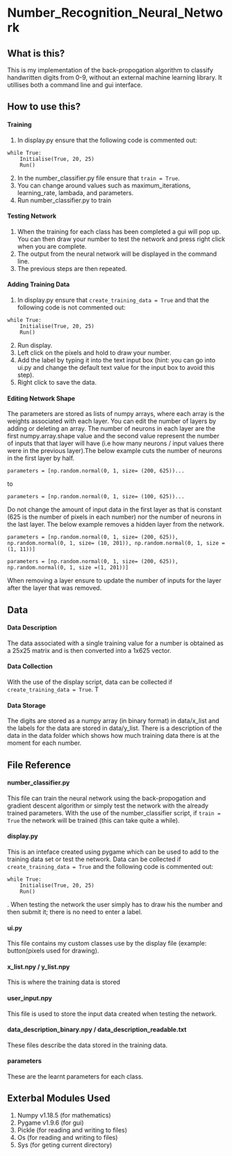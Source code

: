 # Number_Recognition_Neural_Network

## What is this?

This is my implementation of the back-propogation algorithm to classify handwritten digits from 0-9, without an external machine learning library. It utillises both a command line and gui interface.

## How to use this?

#### Training
1. In display.py ensure that the following code is commented out:
```
while True:
    Initialise(True, 20, 25)
    Run()
```
2. In the number_classifier.py file ensure that ```train = True```. 
3. You can change around values such as maximum_iterations, learning_rate, lambada, and parameters. 
4. Run number_classifier.py to train

#### Testing Network
1. When the training for each class has been completed a gui will pop up. You can then draw your number to test the network and press right click when you are complete.
2. The output from the neural network will be displayed in the command line.
3. The previous steps are then repeated.

#### Adding Training Data
1. In display.py ensure that ```create_training_data = True``` and  that the following code is not commented out:
```
while True:
    Initialise(True, 20, 25)
    Run()
```
2. Run display.
3. Left click on the pixels and hold to draw your number.
4. Add the label by typing it into the text input box (hint: you can go into ui.py and change the default text value for the input box to avoid this step). 
4. Right click to save the data.


#### Editing Network Shape
The parameters are stored as lists of numpy arrays, where each array is the weights associated with each layer. You can edit the number of layers by adding or deleting an array. The number of neurons in each layer are the first numpy.array.shape value and the second value represent the number of inputs that that layer will have (i.e how many neurons / input values there were in the previous layer).The below example cuts the number of neurons in the first layer by half.
```
parameters = [np.random.normal(0, 1, size= (200, 625))...
```
to
```
parameters = [np.random.normal(0, 1, size= (100, 625))...
```

Do not change the amount of input data in the first layer as that is constant (625 is the number of pixels in each number) nor the number of neurons in the last layer. The below example removes a hidden layer from the network.
```
parameters = [np.random.normal(0, 1, size= (200, 625)), np.random.normal(0, 1, size= (10, 201)), np.random.normal(0, 1, size =(1, 11))]
```
```
parameters = [np.random.normal(0, 1, size= (200, 625)), np.random.normal(0, 1, size =(1, 201))]
```

When removing a layer ensure to update the number of inputs for the layer after the layer that was removed.

## Data

#### Data Description

The data associated with a single training value for a number is obtained as a 25x25 matrix and is then converted into a 1x625 vector.

#### Data Collection

With the use of the display script, data can be collected if ```create_training_data = True```. T

#### Data Storage

The digits are stored as a numpy array (in binary format) in data/x_list and the labels for the data are stored in data/y_list. There is a description of the data in the data folder which shows how much training data there is at the moment for each number. 

## File Reference

#### number_classifier.py
This file can train the neural network using the back-propogation and gradient descent algorithm or simply test the network with the already trained parameters. With the use of the number_classifier script, if ```train = True``` the network will be trained (this can take quite a while).

#### display.py
This is an inteface created using pygame which can be used to add to the training data set or test the network. Data can be collected if ```create_training_data = True``` and the following code is commented out:
```
while True:
    Initialise(True, 20, 25)
    Run()
```
. When testing the network the user simply has to draw his the number and then submit it; there is no need to enter a label.

#### ui.py
This file contains my custom classes use by the display file (example: button(pixels used for drawing).

#### x_list.npy / y_list.npy
This is where the training data is stored

#### user_input.npy
This file is used to store the input data created when testing the network.

#### data_description_binary.npy / data_description_readable.txt
These files describe the data stored in the training data.

#### parameters
These are the learnt parameters for each class.

## Exterbal Modules Used
1. Numpy v1.18.5 (for mathematics)
2. Pygame v1.9.6 (for gui)
3. Pickle (for reading and writing to files)
4. Os (for reading and writing to files)
5. Sys (for geting current directory)

